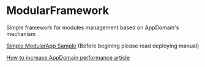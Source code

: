 # ModularFramework
Simple framework for modules management based on AppDomain's mechanism

<a href="https://goo.gl/10bP7s"> Simple ModularApp Sample</a> (Before begining please read deploying manual)

<a href="http://www.codeproject.com/Articles/35851/Fast-Marshaling-for-Cross-AppDomain-Proxies"> How to increase AppDomain performance article</a>
